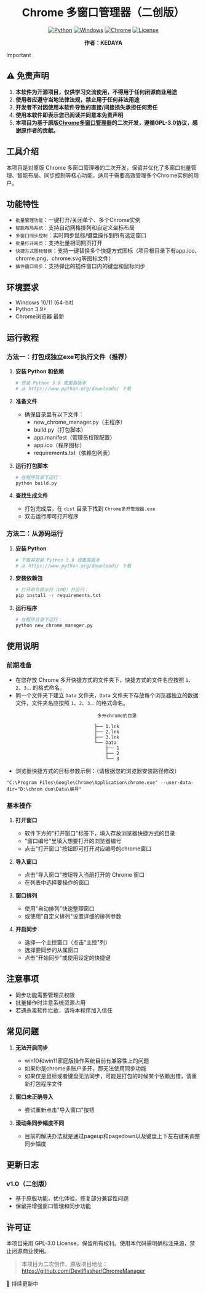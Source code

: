 <div align="center">

# Chrome 多窗口管理器（二创版）

[![Python](https://img.shields.io/badge/Python-3.9%2B-3776AB.svg?style=flat&logo=python&logoColor=white)](https://www.python.org)
[![Windows](https://img.shields.io/badge/Windows-10%2B-0078D6.svg?style=flat&logo=windows&logoColor=white)](https://www.microsoft.com/windows)
[![Chrome](https://img.shields.io/badge/Chrome-Latest-4285F4.svg?style=flat&logo=google-chrome&logoColor=white)](https://www.google.com/chrome/)
[![License](https://img.shields.io/badge/License-GPL%20v3-blue.svg)](LICENSE)



  <strong>作者：KEDAYA</strong>  
  <span title="本项目为原版Chrome多窗口管理器的二次创作，原作者：Devilflasher"></span>

</div>

> [!IMPORTANT]
> ## ⚠️ 免责声明
> 
> 1. **本软件为开源项目，仅供学习交流使用，不得用于任何闭源商业用途**
> 2. **使用者应遵守当地法律法规，禁止用于任何非法用途**
> 3. **开发者不对因使用本软件导致的直接/间接损失承担任何责任**
> 4. **使用本软件即表示您已阅读并同意本免责声明**
> 5. **本项目为基于原版[Chrome多窗口管理器](https://github.com/Devilflasher/ChromeManager)的二次开发，遵循GPL-3.0协议，感谢原作者的贡献。**

## 工具介绍
本项目是对原版 Chrome 多窗口管理器的二次开发，保留并优化了多窗口批量管理、智能布局、同步控制等核心功能，适用于需要高效管理多个Chrome实例的用户。

## 功能特性

- `批量管理功能`：一键打开/关闭单个、多个Chrome实例
- `智能布局系统`：支持自动网格排列和自定义坐标布局
- `多窗口同步控制`：实时同步鼠标/键盘操作到所有选定窗口
- `批量打开网页`：支持批量相同网页打开
- `快捷方式图标替换`：支持一键替换多个快捷方式图标（项目根目录下有app.ico、chrome.png、chrome.svg等图标文件）
- `插件窗口同步`：支持弹出的插件窗口内的键盘和鼠标同步

## 环境要求

- Windows 10/11 (64-bit)
- Python 3.9+
- Chrome浏览器 最新

## 运行教程
### 方法一：打包成独立exe可执行文件（推荐）

1. **安装 Python 和依赖**
   ```bash
   # 安装 Python 3.9 或更高版本
   # 从 https://www.python.org/downloads/ 下载
   ```

2. **准备文件**
   - 确保目录里有以下文件：
     - new_chrome_manager.py（主程序）
     - build.py（打包脚本）
     - app.manifest（管理员权限配置）
     - app.ico（程序图标）
     - requirements.txt（依赖包列表）

3. **运行打包脚本**
   ```bash
   # 在程序目录下运行：
   python build.py
   ```

4. **查找生成文件**
   - 打包完成后，在 `dist` 目录下找到 `Chrome多开管理器.exe`
   - 双击运行即可打开程序

### 方法二：从源码运行

1. **安装 Python**
   ```bash
   # 下载并安装 Python 3.9 或更高版本
   # 从 https://www.python.org/downloads/ 下载
   ```

2. **安装依赖包**
   ```bash
   # 打开命令提示符（CMD）并运行：
   pip install -r requirements.txt
   ```

3. **运行程序**
   ```bash
   # 在程序目录下运行：
   python new_chrome_manager.py
   ```

## 使用说明

### 前期准备

- 在您存放 Chrome 多开快捷方式的文件夹下，快捷方式的文件名应按照 `1`、`2`、`3`... 的格式命名。
- 同一个文件夹下建立 `Data` 文件夹，`Data` 文件夹下存放每个浏览器独立的数据文件，文件夹名应按照 `1`、`2`、`3`... 的格式命名。

```目录结构示例：
                                 多开chrome的目录

                                ├── 1.lnk
                                ├── 2.lnk
                                ├── 3.lnk
                                └── Data
                                    ├── 1
                                    ├── 2
                                    └── 3
```
- 浏览器快捷方式的目标参数示例：（请根据您的浏览器安装路径修改）
```
"C:\Program Files\Google\Chrome\Application\chrome.exe" --user-data-dir="D:\chrom duo\Data\编号"
```

### 基本操作

1. **打开窗口**
   - 软件下方的"打开窗口"标签下，填入存放浏览器快捷方式的目录
   - "窗口编号"里填入想要打开的浏览器编号
   - 点击"打开窗口"按钮即可打开对应编号的chrome窗口

2. **导入窗口**
   - 点击"导入窗口"按钮导入当前打开的 Chrome 窗口
   - 在列表中选择要操作的窗口

3. **窗口排列**
   - 使用"自动排列"快速整理窗口
   - 或使用"自定义排列"设置详细的排列参数

4. **开启同步**
   - 选择一个主控窗口（点击"主控"列）
   - 选择要同步的从属窗口
   - 点击"开始同步"或使用设定的快捷键

## 注意事项

- 同步功能需要管理员权限
- 批量操作时注意系统资源占用
- 若遇杀毒软件拦截，请将本程序加入信任

## 常见问题

1. **无法开启同步**
   - win10和win11家庭版操作系统目前有兼容性上的问题
   - 如果你是chrome多账户多开，那无法使用同步功能
   - 如果仅是鼠标或者键盘无法同步，可能是打包的时候某个依赖出错，请重新打包程序文件

2. **窗口未正确导入**
   - 尝试重新点击"导入窗口"按钮

3. **滚动条同步幅度不同**
   - 目前的解决办法就是通过pageup和pagedown以及键盘上下左右键来调整同步幅度

## 更新日志

### v1.0（二创版）
- 基于原版功能，优化体验，修复部分兼容性问题
- 保留并增强窗口管理和同步功能

## 许可证

本项目采用 GPL-3.0 License，保留所有权利。使用本代码需明确标注来源，禁止闭源商业使用。

> 本项目为二次创作，原版项目地址：https://github.com/Devilflasher/ChromeManager

🔄 持续更新中

